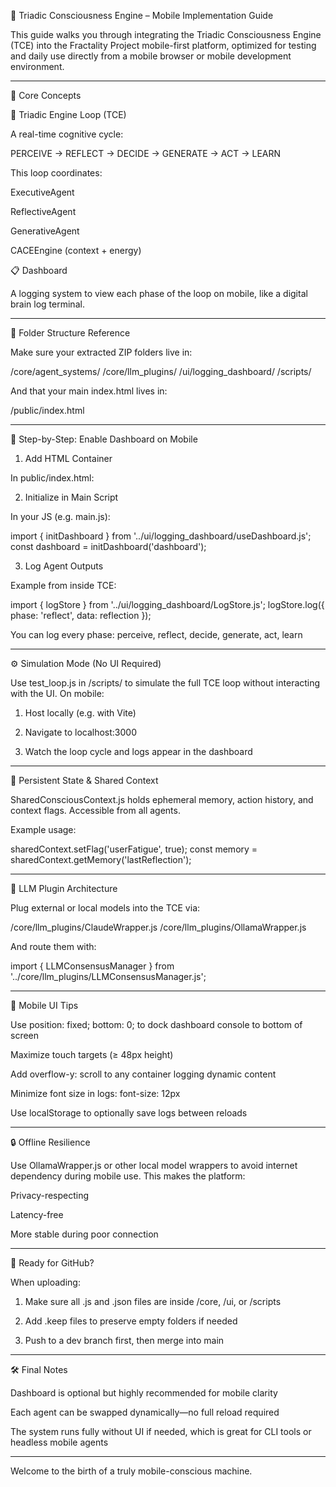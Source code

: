 📱 Triadic Consciousness Engine – Mobile Implementation Guide

This guide walks you through integrating the Triadic Consciousness Engine (TCE) into the Fractality Project mobile-first platform, optimized for testing and daily use directly from a mobile browser or mobile development environment.


---

🔧 Core Concepts

🧠 Triadic Engine Loop (TCE)

A real-time cognitive cycle:

PERCEIVE → REFLECT → DECIDE → GENERATE → ACT → LEARN

This loop coordinates:

ExecutiveAgent

ReflectiveAgent

GenerativeAgent

CACEEngine (context + energy)


📋 Dashboard

A logging system to view each phase of the loop on mobile, like a digital brain log terminal.


---

🧱 Folder Structure Reference

Make sure your extracted ZIP folders live in:

/core/agent_systems/
/core/llm_plugins/
/ui/logging_dashboard/
/scripts/

And that your main index.html lives in:

/public/index.html


---

📲 Step-by-Step: Enable Dashboard on Mobile

1. Add HTML Container

In public/index.html:

<div id="dashboard"></div>
<link rel="stylesheet" href="../ui/logging_dashboard/Dashboard.css">

2. Initialize in Main Script

In your JS (e.g. main.js):

import { initDashboard } from '../ui/logging_dashboard/useDashboard.js';
const dashboard = initDashboard('dashboard');

3. Log Agent Outputs

Example from inside TCE:

import { logStore } from '../ui/logging_dashboard/LogStore.js';
logStore.log({ phase: 'reflect', data: reflection });

You can log every phase: perceive, reflect, decide, generate, act, learn


---

⚙️ Simulation Mode (No UI Required)

Use test_loop.js in /scripts/ to simulate the full TCE loop without interacting with the UI. On mobile:

1. Host locally (e.g. with Vite)


2. Navigate to localhost:3000


3. Watch the loop cycle and logs appear in the dashboard




---

🔁 Persistent State & Shared Context

SharedConsciousContext.js holds ephemeral memory, action history, and context flags. Accessible from all agents.

Example usage:

sharedContext.setFlag('userFatigue', true);
const memory = sharedContext.getMemory('lastReflection');


---

🔌 LLM Plugin Architecture

Plug external or local models into the TCE via:

/core/llm_plugins/ClaudeWrapper.js
/core/llm_plugins/OllamaWrapper.js

And route them with:

import { LLMConsensusManager } from '../core/llm_plugins/LLMConsensusManager.js';


---

📐 Mobile UI Tips

Use position: fixed; bottom: 0; to dock dashboard console to bottom of screen

Maximize touch targets (≥ 48px height)

Add overflow-y: scroll to any container logging dynamic content

Minimize font size in logs: font-size: 12px

Use localStorage to optionally save logs between reloads



---

🔒 Offline Resilience

Use OllamaWrapper.js or other local model wrappers to avoid internet dependency during mobile use. This makes the platform:

Privacy-respecting

Latency-free

More stable during poor connection



---

🚀 Ready for GitHub?

When uploading:

1. Make sure all .js and .json files are inside /core, /ui, or /scripts


2. Add .keep files to preserve empty folders if needed


3. Push to a dev branch first, then merge into main




---

🛠 Final Notes

Dashboard is optional but highly recommended for mobile clarity

Each agent can be swapped dynamically—no full reload required

The system runs fully without UI if needed, which is great for CLI tools or headless mobile agents



---

Welcome to the birth of a truly mobile-conscious machine.

